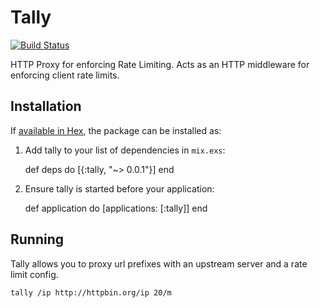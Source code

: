 # Tally

[![Build Status](https://travis-ci.org/kevinastone/tally.svg?branch=master)](https://travis-ci.org/kevinastone/tally)

HTTP Proxy for enforcing Rate Limiting.  Acts as an HTTP middleware for
enforcing client rate limits.

## Installation

If [available in Hex](https://hex.pm/docs/publish), the package can be installed as:

  1. Add tally to your list of dependencies in `mix.exs`:

        def deps do
          [{:tally, "~> 0.0.1"}]
        end

  2. Ensure tally is started before your application:

        def application do
          [applications: [:tally]]
        end

## Running

Tally allows you to proxy url prefixes with an upstream server and a rate limit config.

```sh
tally /ip http://httpbin.org/ip 20/m
```
